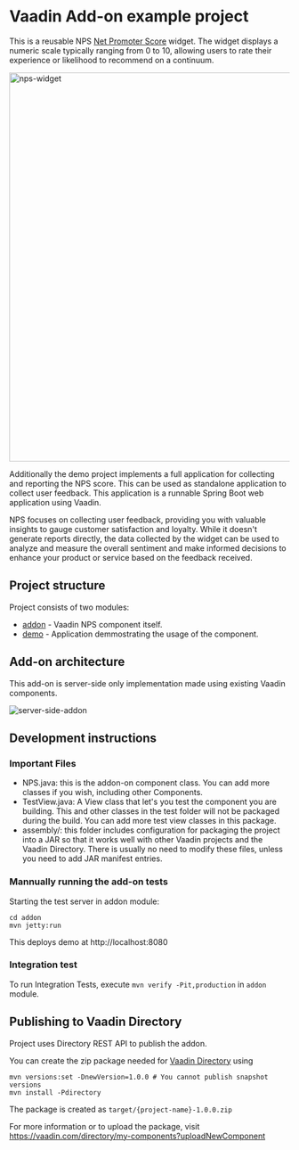 # Vaadin Add-on example project

This is a reusable NPS [Net Promoter Score](https://en.wikipedia.org/wiki/Net_promoter_score) widget. The widget displays a numeric scale typically ranging from 0 to 10, allowing users to rate their experience or likelihood to recommend on a continuum.

<img width="698" alt="nps-widget" src="https://github.com/samie/nps/assets/991105/6e823dfe-d730-432f-9a38-870a09d2646a">

Additionally the demo project implements a full application for collecting and reporting the NPS score. This can be used as standalone application to collect user feedback. This application is a runnable Spring Boot web application using Vaadin. 

NPS focuses on collecting user feedback, providing you with valuable insights to gauge customer satisfaction and loyalty. While it doesn't generate reports directly, the data collected by the widget can be used to analyze and measure the overall sentiment and make informed decisions to enhance your product or service based on the feedback received. 

## Project structure

Project consists of two modules:
- [addon](addon/) - Vaadin NPS component itself.
- [demo](demo/) - Application demmostrating the usage of the component.

## Add-on architecture

This add-on is server-side only implementation made using existing Vaadin components.

![server-side-addon](https://user-images.githubusercontent.com/991105/211870086-75544597-847d-4d21-82fa-341411753558.svg)

## Development instructions

### Important Files 
* NPS.java: this is the addon-on component class. You can add more classes if you wish, including other Components.
* TestView.java: A View class that let's you test the component you are building. This and other classes in the test folder will not be packaged during the build. You can add more test view classes in this package.
* assembly/: this folder includes configuration for packaging the project into a JAR so that it works well with other Vaadin projects and the Vaadin Directory. There is usually no need to modify these files, unless you need to add JAR manifest entries.


### Mannually running the add-on tests

Starting the test server in addon module:
```
cd addon
mvn jetty:run
```

This deploys demo at http://localhost:8080
 
### Integration test

To run Integration Tests, execute `mvn verify -Pit,production` in `addon` module.

## Publishing to Vaadin Directory

Project uses Directory REST API to publish the addon. 


You can create the zip package needed for [Vaadin Directory](https://vaadin.com/directory/) using

```
mvn versions:set -DnewVersion=1.0.0 # You cannot publish snapshot versions 
mvn install -Pdirectory
```

The package is created as `target/{project-name}-1.0.0.zip`

For more information or to upload the package, visit https://vaadin.com/directory/my-components?uploadNewComponent
